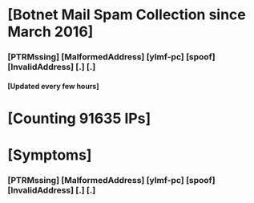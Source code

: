 # [Botnet Mail Spam Collection since March 2016]
### [PTRMssing] [MalformedAddress] [ylmf-pc] [spoof] [InvalidAddress] [.] [.]
#### [Updated every few hours]

# [Counting 91635 IPs]

# [Symptoms] 
###   [PTRMssing] [MalformedAddress] [ylmf-pc] [spoof] [InvalidAddress] [.] [.]
